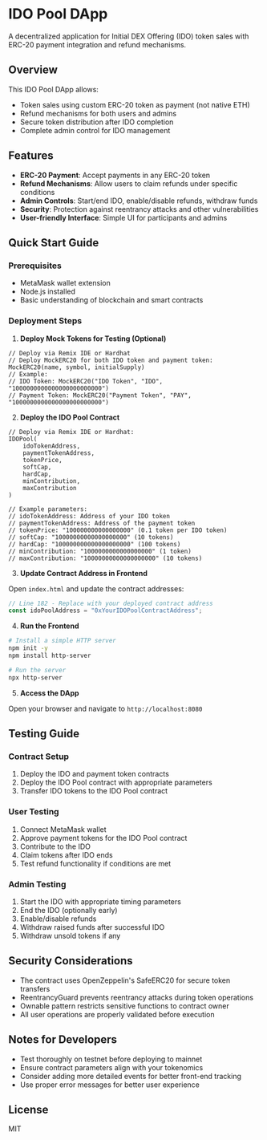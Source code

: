 # IDO Pool DApp

A decentralized application for Initial DEX Offering (IDO) token sales with ERC-20 payment integration and refund mechanisms.

## Overview

This IDO Pool DApp allows:
- Token sales using custom ERC-20 token as payment (not native ETH)
- Refund mechanisms for both users and admins
- Secure token distribution after IDO completion
- Complete admin control for IDO management

## Features

- **ERC-20 Payment**: Accept payments in any ERC-20 token
- **Refund Mechanisms**: Allow users to claim refunds under specific conditions
- **Admin Controls**: Start/end IDO, enable/disable refunds, withdraw funds
- **Security**: Protection against reentrancy attacks and other vulnerabilities
- **User-friendly Interface**: Simple UI for participants and admins

## Quick Start Guide

### Prerequisites
- MetaMask wallet extension
- Node.js installed
- Basic understanding of blockchain and smart contracts

### Deployment Steps

1. **Deploy Mock Tokens for Testing (Optional)**

```
// Deploy via Remix IDE or Hardhat
// Deploy MockERC20 for both IDO token and payment token:
MockERC20(name, symbol, initialSupply)
// Example:
// IDO Token: MockERC20("IDO Token", "IDO", "1000000000000000000000000")
// Payment Token: MockERC20("Payment Token", "PAY", "1000000000000000000000000")
```

2. **Deploy the IDO Pool Contract**

```
// Deploy via Remix IDE or Hardhat:
IDOPool(
    idoTokenAddress,
    paymentTokenAddress,
    tokenPrice,
    softCap,
    hardCap,
    minContribution,
    maxContribution
)

// Example parameters:
// idoTokenAddress: Address of your IDO token
// paymentTokenAddress: Address of the payment token
// tokenPrice: "100000000000000000" (0.1 token per IDO token)
// softCap: "10000000000000000000" (10 tokens)
// hardCap: "100000000000000000000" (100 tokens)
// minContribution: "1000000000000000000" (1 token)
// maxContribution: "10000000000000000000" (10 tokens)
```

3. **Update Contract Address in Frontend**

Open `index.html` and update the contract addresses:

```javascript
// Line 182 - Replace with your deployed contract address
const idoPoolAddress = "0xYourIDOPoolContractAddress";
```

4. **Run the Frontend**

```bash
# Install a simple HTTP server
npm init -y
npm install http-server

# Run the server
npx http-server
```

5. **Access the DApp**

Open your browser and navigate to `http://localhost:8080`

## Testing Guide

### Contract Setup
1. Deploy the IDO and payment token contracts
2. Deploy the IDO Pool contract with appropriate parameters
3. Transfer IDO tokens to the IDO Pool contract

### User Testing
1. Connect MetaMask wallet
2. Approve payment tokens for the IDO Pool contract
3. Contribute to the IDO
4. Claim tokens after IDO ends
5. Test refund functionality if conditions are met

### Admin Testing
1. Start the IDO with appropriate timing parameters
2. End the IDO (optionally early)
3. Enable/disable refunds
4. Withdraw raised funds after successful IDO
5. Withdraw unsold tokens if any

## Security Considerations

- The contract uses OpenZeppelin's SafeERC20 for secure token transfers
- ReentrancyGuard prevents reentrancy attacks during token operations
- Ownable pattern restricts sensitive functions to contract owner
- All user operations are properly validated before execution

## Notes for Developers

- Test thoroughly on testnet before deploying to mainnet
- Ensure contract parameters align with your tokenomics
- Consider adding more detailed events for better front-end tracking
- Use proper error messages for better user experience

## License

MIT
